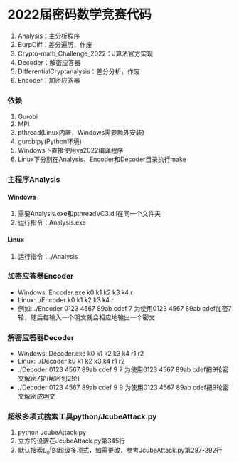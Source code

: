 # 2022届密码数学竞赛代码
1. Analysis：主分析程序
2. BurpDiff：差分遍历，作废
3. Crypto-math_Challenge_2022：J算法官方实现
4. Decoder：解密应答器
5. DifferentialCryptanalysis：差分分析，作废
6. Encoder：加密应答器

### 依赖
1. Gurobi
2. MPI
3. pthread(Linux内置，Windows需要额外安装)
4. gurobipy(Python环境)
5. Windows下直接使用vs2022编译程序
6. Linux下分别在Analysis、Encoder和Decoder目录执行make

### 主程序Analysis
#### Windows
1. 需要Analysis.exe和pthreadVC3.dll在同一个文件夹
2. 运行指令：Analysis.exe
#### Linux
1. 运行指令：./Analysis

### 加密应答器Encoder
* Windows:  Encoder.exe k0 k1 k2 k3 k4 r
* Linux:    ./Encoder k0 k1 k2 k3 k4 r
* 例如:     ./Encoder 0123 4567 89ab cdef 7 为使用0123 4567 89ab cdef加密7轮，随后每输入一个明文就会相应地输出一个密文

### 解密应答器Decoder
* Windows:  Decoder.exe k0 k1 k2 k3 k4 r1 r2
* Linux:    ./Decoder k0 k1 k2 k3 k4 r1 r2
* ./Decoder 0123 4567 89ab cdef 9 7 为使用0123 4567 89ab cdef把9轮密文解密7轮(解密到2轮)
* ./Decoder 0123 4567 89ab cdef 9 9 为使用0123 4567 89ab cdef把9轮密文解密成明文

### 超级多项式搜索工具python/JcubeAttack.py
1. python JcubeAttack.py
2. 立方的设置在JcubeAttack.py第345行
3. 默认搜索$L^r_0$的超级多项式，如需更改，参考JcubeAttack.py第287-292行
